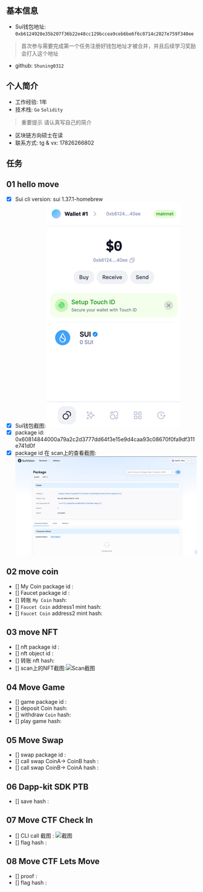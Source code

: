 ## 基本信息
- Sui钱包地址: `0xb6124928e35b207f36b22e48cc129bccea9ceb6be6f6c0714c2027e759f340ee`
> 首次参与需要完成第一个任务注册好钱包地址才被合并，并且后续学习奖励会打入这个地址
- github: `Shuning0312`

## 个人简介
- 工作经验: 1年
- 技术栈: `Go` `Solidity`
> 重要提示 请认真写自己的简介
- 区块链方向硕士在读
- 联系方式: tg & vx: 17826266802

## 任务

##   01 hello move  
- [x] Sui cli version:  sui 1.37.1-homebrew
- [x] Sui钱包截图: ![Sui钱包截图](./images/wallet.png)
- [x] package id: 0x60814844000a79a2c2d3777dd64f3e15e9d4caa93c08670f0fa9df311e741d0f
- [x] package id 在 scan上的查看截图:![Scan截图](./images/Scan.png)

##   02 move coin
- [] My Coin package id : 
- [] Faucet package id : 
- [] 转账 `My Coin` hash:
- [] `Faucet Coin` address1 mint hash:
- [] `Faucet Coin` address2 mint hash:

##   03 move NFT
- [] nft package id :
- [] nft object id : 
- [] 转账 nft  hash:
- [] scan上的NFT截图:![Scan截图](./images/你的图片地址)

##   04 Move Game
- [] game package id :
- [] deposit Coin hash:
- [] withdraw `Coin` hash:
- [] play game hash:

##   05 Move Swap
- [] swap package id :
- [] call swap CoinA-> CoinB  hash :
- [] call swap CoinB-> CoinA  hash :

##   06 Dapp-kit SDK PTB
- [] save hash :

##   07 Move CTF Check In
- [] CLI call 截图 : ![截图](./images/你的图片地址)
- [] flag hash :

##   08 Move CTF Lets Move
- [] proof : 
- [] flag hash :
